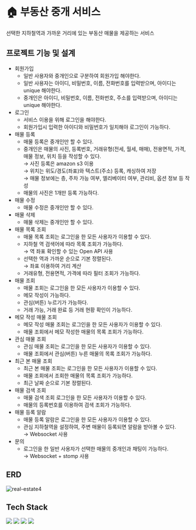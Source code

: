 # 🏠 부동산 중개 서비스
선택한 지하철역과 가까운 거리에 있는 부동산 매물을 제공하는 서비스

## 프로젝트 기능 및 설계
* 회원가입
    * 일반 사용자와 중개인으로 구분하여 회원가입 해야한다.
    * 일반 사용자는 아이디, 비밀번호, 이름, 전화번호를 입력받으며, 아이디는 unique 해야한다.
    * 중개인은 아이디, 비밀번호, 이름, 전화번호, 주소를 입력받으며, 아이디는 unique 해야한다.
* 로그인
    * 서비스 이용을 위해 로그인을 해야한다.
    * 회원가입시 입력한 아이디와 비밀번호가 일치해야 로그인이 가능하다.
* 매물 등록
    * 매물 등록은 중개인만 할 수 있다.
    * 중개인은 매물의 사진, 등록번호, 거래유형(전세, 월세, 매매), 전용면적, 가격, 매물 정보, 위치 등을 작성할 수 있다.
      <br> $\to$ 사진 등록은 amazon s3 이용
      <br> $\to$ 위치는 위도/경도(좌표)와 텍스트(주소) 등록, 캐싱하여 저장
      <br> $\to$ 매물 정보에는 층, 주차 가능 여부, 엘리베이터 여부, 관리비, 옵션 정보 등 작성
    * 매물의 사진은 1개만 등록 가능하다.   
* 매물 수정
    * 매물 수정은 중개인만 할 수 있다.
* 매물 삭제
    * 매물 삭제는 중개인만 할 수 있다.
* 매물 목록 조회
    * 매물 목록 조회는 로그인을 한 모든 사용자가 이용할 수 있다.
    * 지하철 역 검색어에 따라 목록 조회가 가능하다. <br> $\to$ 역 좌표 확인할 수 있는 Open API 사용
    * 선택한 역과 가까운 순으로 기본 정렬된다. <br> $\to$ 좌표 이용하여 거리 계산
    * 거래유형, 전용면적, 가격에 따라 필터 조회가 가능하다.
* 매물 조회
    * 매물 조회는 로그인을 한 모든 사용자가 이용할 수 있다.
    * 메모 작성이 가능하다.
    * 관심(버튼) 누르기가 가능하다.
    * 거래 가능, 거래 완료 등 거래 현황 확인이 가능하다.
* 메모 작성 매물 조회
    * 메모 작성 매물 조회는 로그인을 한 모든 사용자가 이용할 수 있다.
    * 매물 조회에서 메모 작성한 매물의 목록 조회가 가능하다.
* 관심 매물 조회
    * 관심 매물 조회는 로그인을 한 모든 사용자가 이용할 수 있다.
    * 매물 조회에서 관심(버튼) 누른 매물의 목록 조회가 가능하다.
* 최근 본 매물 조회
    * 최근 본 매물 조회는 로그인을 한 모든 사용자가 이용할 수 있다.
    * 매물 조회에서 조회한 매물의 목록 조회가 가능하다.
    * 최근 날짜 순으로 기본 정렬된다.
* 매물 검색 조회
    * 매물 검색 조회 로그인을 한 모든 사용자가 이용할 수 있다.
    * 매물의 등록번호를 이용하여 검색 조회가 가능하다.
* 매물 등록 알람
    * 매물 등록 알람은 로그인을 한 모든 사용자가 이용할 수 있다.
    * 관심 지하철역을 설정하여, 주변 매물이 등록되면 알람을 받아볼 수 있다. <br> $\to$ Websocket 사용
* 문의
    * 로그인을 한 일반 사용자가 선택한 매물의 중개인과 채팅이 가능하다. <br> $\to$ Websocket + stomp 사용      
 
## ERD
![real-estate4](https://github.com/LeeHyejin14/real-estate/assets/57497745/76bba8c4-8d6c-43a7-a3e1-1e0d14f9f2f2)

## Tech Stack
<img src="https://img.shields.io/badge/java-007396?style=for-the-badge&logo=java&logoColor=white"> <img src="https://img.shields.io/badge/Spring-6DB33F?style=for-the-badge&logo=Spring&logoColor=white"> <img src="https://img.shields.io/badge/mysql-4479A1?style=for-the-badge&logo=mysql&logoColor=white"> <img src="https://img.shields.io/badge/git-F05032?style=for-the-badge&logo=git&logoColor=white">
